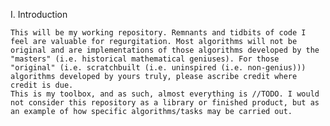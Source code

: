 

I. Introduction

	This will be my working repository. Remnants and tidbits of code I feel are valuable for regurgitation. Most algorithms will not be original and are implementations of those algorithms developed by the "masters" (i.e. historical mathematical geniuses). For those "original" (i.e. scratchbuilt (i.e. uninspired (i.e. non-genius))) algorithms developed by yours truly, please ascribe credit where credit is due.
	This is my toolbox, and as such, almost everything is //TODO. I would not consider this repository as a library or finished product, but as an example of how specific algorithms/tasks may be carried out.
